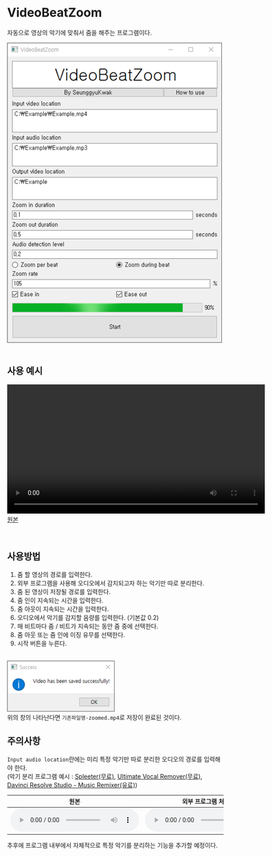# VideoBeatZoom
자동으로 영상의 악기에 맞춰서 줌을 해주는 프로그램이다.
<div>
    <img src="./clips/1.png" 
         style="width: 500px;">
</div>

<br/>

## 사용 예시
<video width="600" controls> <source src="./clips/Video-zoomed.mp4" type="video/mp4"> </video>  
[원본](./clips/Video.mp4)

<br/>

## 사용방법
1. 줌 할 영상의 경로를 입력한다.
2. 외부 프로그램을 사용해 오디오에서 감지되고자 하는 악기만 따로 분리한다.
3. 줌 된 영상이 저장될 경로를 입력한다.
4. 줌 인이 지속되는 시간을 입력한다.
5. 줌 아웃이 지속되는 시간을 입력한다.
6. 오디오에서 악기를 감지할 음량를 입력한다. (기본값 0.2)
7. 매 비트마다 줌 / 비트가 지속되는 동안 줌 중에 선택한다.
8. 줌 아웃 또는 줌 인에 이징 유무를 선택한다.
9. 시작 버튼을 누른다.

<br/>

<div>
    <img src="./clips\2.png" 
         style="width: 250px;">
</div>
위의 창의 나타난다면 <code>기존파일명-zoomed.mp4</code>로 저장이 완료된 것이다.

<br/>

## 주의사항
<code>Input audio location</code>란에는 미리 특정 악기만 따로 분리한 오디오의 경로를 입력해야 한다.  
(악기 분리 프로그램 예시 : [Spleeter(무료)](https://github.com/deezer/spleeter), [Ultimate Vocal Remover(무료)](https://github.com/Anjok07/ultimatevocalremovergui), [Davinci Resolve Studio - Music Remixer(유료)](https://www.blackmagicdesign.com/products/davinciresolve/studio))


|원본|외부 프로그램 처리 후|
|---|---|
|<audio controls> <source src="./clips/Original.mp3" type="audio/mp3"> </audio>|<audio controls> <source src="./clips/Drums.mp3" type="audio/mp3"> </audio>|


추후에 프로그램 내부에서 자체적으로 특정 악기를 분리하는 기능을 추가할 예정이다.
